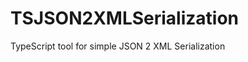 TSJSON2XMLSerialization
=======================

TypeScript tool for simple JSON 2 XML Serialization
